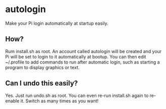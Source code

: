 # autologin

Make your Pi login automatically at startup easily.

## How?

Rum install.sh as root. An account called autologin will be created and your Pi will be set to login to it automatically at bootup. You can then edit ~/.profile to add commands to run after automatic login, such as starting a program to display graphics or text.

## Can I undo this easily?

Yes. Just run undo.sh as root. You can even re-run install.sh again to re-enable it. Switch as many times as you want!

